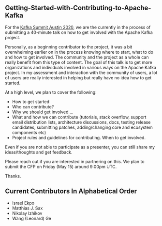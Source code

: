 ## Getting-Started-with-Contributing-to-Apache-Kafka

For the [Kafka Summit Austin 2020](https://events.kafka-summit.org/kafka-summit-austin-2020), we are the currently in the process of submitting a 40-minute talk on how to get involved with the Apache Kafka project.

Personally, as a beginning contributor to the project, it was a bit overwhelming earlier on in the process knowing where to start, what to do and how to get involved. The community and the project as a whole can really benefit from this type of content. The goal of this talk is to get more organizations and individuals involved in various ways on the Apache Kafka project. In my assessment and interaction with the community of users, a lot of users are really interested in helping but really have no idea how to get started.

At a high level, we plan to cover the following:
- How to get started
- Who can contribute?
- Why we should get involved ...
- What and how we can contribute (tutorials, stack overflow, support email distribution lists, architecture discussions, docs, testing release candidates, submitting patches, adding/changing core and ecosystem components etc)
- Project rules and guidelines for contributing.
When to get involved.

Even if you are not able to participate as a presenter, you can still share my ideas/thoughts and get feedback.

Please reach out if you are interested in partnering on this. We plan to submit the CFP on Friday (May 15) around 9:00pm UTC. 

Thanks.

## Current Contributors In Alphabetical Order
- Israel Ekpo
- Matthias J. Sax
- Nikolay Izhikov
- Wang (Leonard) Ge

